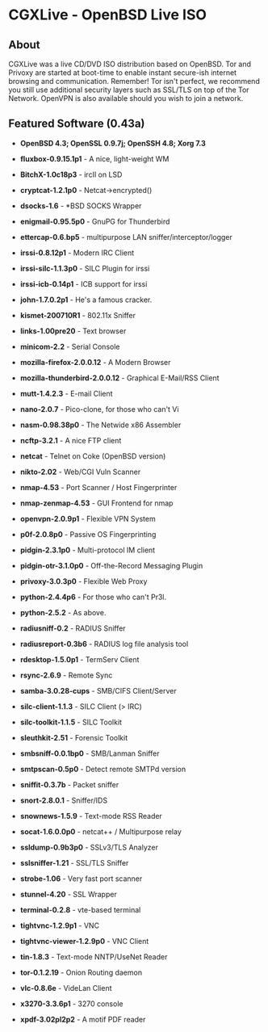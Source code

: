 # CGXLive - OpenBSD Live ISO

## About

CGXLive was a live CD/DVD ISO distribution based on OpenBSD. Tor and Privoxy
are started at boot-time to enable instant secure-ish internet browsing
and communication. Remember! Tor isn't perfect, we recommend you still
use additional security layers such as SSL/TLS on top of the Tor
Network. OpenVPN is also available should you wish to join a network.

## Featured Software (0.43a)

* **OpenBSD 4.3; OpenSSL 0.9.7j; OpenSSH 4.8; Xorg 7.3**

* **fluxbox-0.9.15.1p1** - A nice, light-weight WM
* **BitchX-1.0c18p3** - ircII on LSD
* **cryptcat-1.2.1p0** - Netcat->encrypted()
* **dsocks-1.6** - \*BSD SOCKS Wrapper
* **enigmail-0.95.5p0** - GnuPG for Thunderbird
* **ettercap-0.6.bp5** - multipurpose LAN sniffer/interceptor/logger
* **irssi-0.8.12p1** - Modern IRC Client
* **irssi-silc-1.1.3p0** - SILC Plugin for irssi
* **irssi-icb-0.14p1** - ICB support for irssi
* **john-1.7.0.2p1** - He's a famous cracker.
* **kismet-200710R1** - 802.11x Sniffer
* **links-1.00pre20** - Text browser
* **minicom-2.2** - Serial Console
* **mozilla-firefox-2.0.0.12** - A Modern Browser
* **mozilla-thunderbird-2.0.0.12** - Graphical E-Mail/RSS Client
* **mutt-1.4.2.3** - E-mail Client
* **nano-2.0.7** - Pico-clone, for those who can't Vi
* **nasm-0.98.38p0** - The Netwide x86 Assembler
* **ncftp-3.2.1** - A nice FTP client
* **netcat** - Telnet on Coke (OpenBSD version)
* **nikto-2.02** - Web/CGI Vuln Scanner
* **nmap-4.53** - Port Scanner / Host Fingerprinter
* **nmap-zenmap-4.53** - GUI Frontend for nmap
* **openvpn-2.0.9p1** - Flexible VPN System
* **p0f-2.0.8p0** - Passive OS Fingerprinting
* **pidgin-2.3.1p0** - Multi-protocol IM client
* **pidgin-otr-3.1.0p0** - Off-the-Record Messaging Plugin
* **privoxy-3.0.3p0** - Flexible Web Proxy
* **python-2.4.4p6** - For those who can't Pr3l.
* **python-2.5.2** - As above.
* **radiusniff-0.2** - RADIUS Sniffer
* **radiusreport-0.3b6** - RADIUS log file analysis tool
* **rdesktop-1.5.0p1** - TermServ Client
* **rsync-2.6.9** - Remote Sync
* **samba-3.0.28-cups** - SMB/CIFS Client/Server
* **silc-client-1.1.3** - SILC Client (> IRC)
* **silc-toolkit-1.1.5** - SILC Toolkit
* **sleuthkit-2.51** - Forensic Toolkit
* **smbsniff-0.0.1bp0** - SMB/Lanman Sniffer
* **smtpscan-0.5p0** - Detect remote SMTPd version
* **sniffit-0.3.7b** - Packet sniffer
* **snort-2.8.0.1** - Sniffer/IDS
* **snownews-1.5.9** - Text-mode RSS Reader
* **socat-1.6.0.0p0** - netcat++ / Multipurpose relay
* **ssldump-0.9b3p0** - SSLv3/TLS Analyzer
* **sslsniffer-1.21** - SSL/TLS Sniffer
* **strobe-1.06** - Very fast port scanner
* **stunnel-4.20** - SSL Wrapper
* **terminal-0.2.8** - vte-based terminal
* **tightvnc-1.2.9p1** - VNC
* **tightvnc-viewer-1.2.9p0** - VNC Client
* **tin-1.8.3** - Text-mode NNTP/UseNet Reader
* **tor-0.1.2.19** - Onion Routing daemon
* **vlc-0.8.6e** - VideLan Client
* **x3270-3.3.6p1** - 3270 console
* **xpdf-3.02pl2p2** - A motif PDF reader
